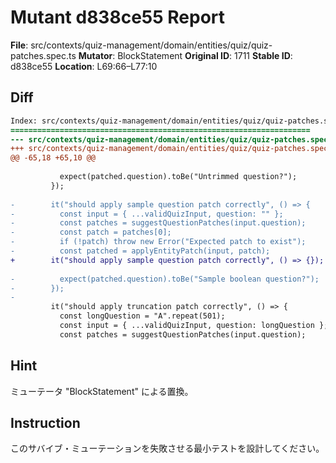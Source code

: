 # Mutant d838ce55 Report

**File**: src/contexts/quiz-management/domain/entities/quiz/quiz-patches.spec.ts
**Mutator**: BlockStatement
**Original ID**: 1711
**Stable ID**: d838ce55
**Location**: L69:66–L77:10

## Diff

```diff
Index: src/contexts/quiz-management/domain/entities/quiz/quiz-patches.spec.ts
===================================================================
--- src/contexts/quiz-management/domain/entities/quiz/quiz-patches.spec.ts	original
+++ src/contexts/quiz-management/domain/entities/quiz/quiz-patches.spec.ts	mutated #1711
@@ -65,18 +65,10 @@
 
           expect(patched.question).toBe("Untrimmed question?");
         });
 
-        it("should apply sample question patch correctly", () => {
-          const input = { ...validQuizInput, question: "" };
-          const patches = suggestQuestionPatches(input.question);
-          const patch = patches[0];
-          if (!patch) throw new Error("Expected patch to exist");
-          const patched = applyEntityPatch(input, patch);
+        it("should apply sample question patch correctly", () => {});
 
-          expect(patched.question).toBe("Sample boolean question?");
-        });
-
         it("should apply truncation patch correctly", () => {
           const longQuestion = "A".repeat(501);
           const input = { ...validQuizInput, question: longQuestion };
           const patches = suggestQuestionPatches(input.question);
```

## Hint

ミューテータ "BlockStatement" による置換。

## Instruction

このサバイブ・ミューテーションを失敗させる最小テストを設計してください。
